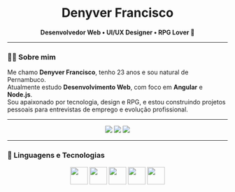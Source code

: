 <h1 align="center">Denyver Francisco</h1>

<p align="center">
  <b>Desenvolvedor Web • UI/UX Designer • RPG Lover 🎲</b>
</p>

---

### 👨‍💻 Sobre mim
Me chamo **Denyver Francisco**, tenho 23 anos e sou natural de Pernambuco.  
Atualmente estudo **Desenvolvimento Web**, com foco em **Angular** e **Node.js**.  
Sou apaixonado por tecnologia, design e RPG, e estou construindo projetos pessoais para entrevistas de emprego e evolução profissional.  

---

<p align="center">
  <img src="https://img.shields.io/badge/Projetos-Em andamento-blue?style=for-the-badge"/>
  <img src="https://img.shields.io/badge/Estrelas-⭐%2050-yellow?style=for-the-badge"/>
  <img src="https://img.shields.io/badge/Seguidores-200-green?style=for-the-badge"/>
</p>

---

### 🚀 Linguagens e Tecnologias  

<p align="center">
  <img src="https://cdn.jsdelivr.net/gh/devicons/devicon/icons/html5/html5-original.svg" width="40" height="40"/>
  <img src="https://cdn.jsdelivr.net/gh/devicons/devicon/icons/css3/css3-original.svg" width="40" height="40"/>
  <img src="https://cdn.jsdelivr.net/gh/devicons/devicon/icons/javascript/javascript-original.svg" width="40" height="40"/>
  <img src="https://cdn.jsdelivr.net/gh/devicons/devicon/icons/typescript/typescript-original.svg" width="40" height="40"/>
  <img src="https://cdn.jsdelivr.net/gh/devicons/devicon/icons/angularjs/angularjs-original.svg" width="40" height="40"/>
  <img src="http
